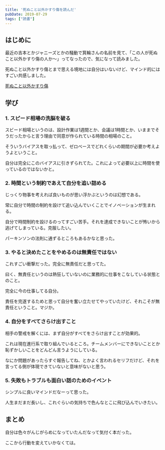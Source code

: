 ```yaml
---
title: '死ぬこと以外かすり傷を読んだ'
pubDate: 2019-07-29
tags: ["読書"]
---
```


## はじめに

最近の吉本とかジャニーズとかの騒動で箕輪さんの名前を見て、「この人が死ぬこと以外かすり傷の人か〜」ってなったので、気になって読みました。

死ぬこと以外かすり傷とまで思える境地には自分はいないけど、マインド的にはすごい共感しました。

[死ぬこと以外かすり傷](https://magazineworld.jp/books/paper/3015/)

## 学び

### 1. スピード相場の洗脳を破る

スビード相場というのは、設計作業は1週間とか、会議は1時間とか、いままでそうだったからと言う理由で同意が作られている時間の相場のこと。

そういうバイアスを取っ払って、ゼロベースでどれくらいの期間が必要か考えようよということ。

自分は完全にこのバイアスに引きずられてた。これによって必要以上に時間を使っているのではないかと。

### 2. 時間という制約であえて自分を追い詰める

じっくり物事を考えれば良いものが思い浮かぶというのは幻想である。

常に自分で時間の制約を設けて追い込んでいくことでイノベーションが生まれる。

自分で時間制約を設けるのってすごい苦手。それを達成できないことが怖いから逃げてしまっている。克服したい。

パーキンソンの法則に通ずるところもあるかなと思った。

### 3. やると決めたことをやめるのは無責任ではない

これすごい衝撃だった。完全に無責任だと思ってた。

曰く、無責任というのは熱狂していないのに業務的に仕事をこなしている状態とのこと。

完全に今の仕事してる自分。

責任を完遂するためと思って自分を奮い立たせてやっていたけど、それこそが無責任ということ。マジか。

### 4. 自分をすべてさらけ出すこと

相手の警戒を解くには、まず自分がすべてをさらけ出すことが効果的。

これは現在進行系で取り組んでいるところ。チームメンバーにできないこととか恥ずかしいことをどんどん言うようにしている。

なにか問題があったらすぐ報告してね、とかよく言われるセリフだけど、それを言ってる側が体現できていないと意味がないと思う。

### 5. 失敗もトラブルも面白い話のためのイベント

シンプルに良いマインドだなーって思った。

人生まだまだ長いし、これぐらいの気持ちで色んなとこに飛び込んでいきたい。

## まとめ

自分は色々がんじがらめになっていたんだなって気付く本だった。

ここから行動を変えていかなくては。

